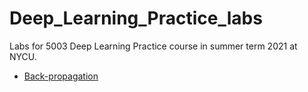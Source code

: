 # Deep_Learning_Practice_labs
Labs for 5003 Deep Learning Practice course in summer term 2021 at NYCU.

* [Back-propagation](./lab1)
